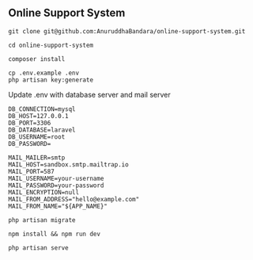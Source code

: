 ## Online Support System

```
git clone git@github.com:AnuruddhaBandara/online-support-system.git
```

```
cd online-support-system
```

```
composer install

cp .env.example .env
php artisan key:generate
```

Update .env with database server and mail server

```
DB_CONNECTION=mysql
DB_HOST=127.0.0.1
DB_PORT=3306
DB_DATABASE=laravel
DB_USERNAME=root
DB_PASSWORD=

MAIL_MAILER=smtp
MAIL_HOST=sandbox.smtp.mailtrap.io
MAIL_PORT=587
MAIL_USERNAME=your-username
MAIL_PASSWORD=your-password
MAIL_ENCRYPTION=null
MAIL_FROM_ADDRESS="hello@example.com"
MAIL_FROM_NAME="${APP_NAME}"
```

```
php artisan migrate

npm install && npm run dev

php artisan serve
```
